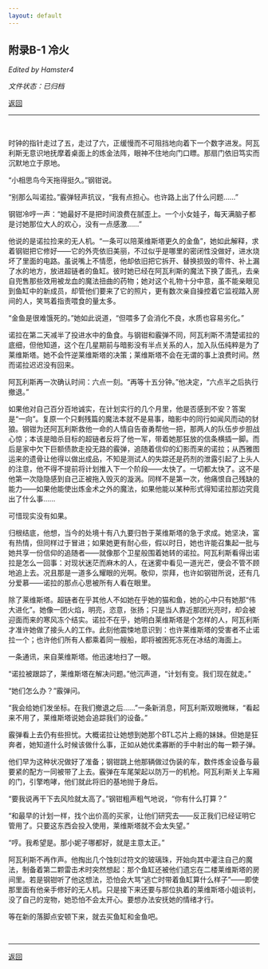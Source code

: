 ```yaml
---
layout: default
---
```


## 附录B-1 冷火

_Edited by Hamster4_

_文件状态：已归档_

[返回](../)

* * *

<br />

时钟的指针走过了五，走过了六，正缓慢而不可阻挡地向着下一个数字进发。阿瓦利斯无意识地抚摩着桌面上的炼金法阵，眼神不住地向门口瞟。那扇门依旧笃实而沉默地立于原地。

“小相思鸟今天拖得挺久。”钢钳说。

“别那么叫诺拉。”霰弹轻声抗议，“我有点担心。也许路上出了什么问题……”

钢钳冷哼一声：“她最好不是把时间浪费在腻歪上。一个小女娃子，每天满脑子都是讨她那位大人的欢心，没有一点感激……”

他说的是诺拉捡来的无人机。“一条可以陪莱维斯塔更久的金鱼”，她如此解释，求着钢钳把它修好——它的外壳依旧美丽，不过似乎是哪里的密闭性没做好，进水烧坏了里面的电路。虽说嘴上不情愿，他却依旧把它拆开、替换损毁的零件、补上漏了水的地方，放进超链者的鱼缸。彼时她已经在阿瓦利斯的魔法下换了面孔，去亲自兜售那些效用被龙血的魔法扭曲的药物；她对这个礼物十分中意，虽不能亲眼见到鱼缸中的新成员，却管他们要来了它的照片，更有数次亲自操控着它监视踏入房间的人，笑骂着指责喂食的量太多。

“金鱼是很难饿死的。”她如此说道，“但喂多了会消化不良，水质也容易劣化。”

诺拉在第二天减半了投进水中的鱼食。与钢钳和霰弹不同，阿瓦利斯不清楚诺拉的底细，但他知道，这个在几星期前与暗影没有半点关系的人，加入队伍纯粹是为了莱维斯塔。她不会忤逆莱维斯塔的决策；莱维斯塔不会在无谓的事上浪费时间。然而诺拉迟迟没有回来。

阿瓦利斯再一次确认时间：六点一刻。“再等十五分钟。”他决定，“六点半之后执行撤退。”

如果他对自己百分百地诚实，在计划实行的几个月里，他是否感到不安？答案是“一向”。复原一个只剩残篇的魔法本就不是易事，暗影中的同行如闻风而动的豺狼。钢钳为还阿瓦利斯救他一命的人情自告奋勇帮他一把，那两人的队伍步步胆战心惊；本该是暗杀目标的超链者反将了他一军，带着她那狂放的信条横插一脚。而后是家中欠下巨额债款走投无路的霰弹，追随着信仰的幻影而来的诺拉；从西雅图运来的遗骨让他得以做出成品，不知是测试人的失踪还是药剂的泄露引起了上头人的注意，他不得不提前将计划推入下一个阶段——太快了。一切都太快了。这不是他第一次隐隐感到自己正被拖入毁灭的漩涡。同样不是第一次，他痛恨自己残缺的能力——如果他能使出炼金术之外的魔法，如果他能以某种形式得知诺拉那边究竟出了什么事……

可惜现实没有如果。

归根结底，他想，当今的处境十有八九要归咎于莱维斯塔的急于求成。她坚决，富有热情，但同样过于冒进；如果她更有耐心些，假以时日，她也许能召集起一批与她共享一份信仰的追随者——就像那个卫星般围着她转的诺拉。阿瓦利斯看得出诺拉是怎么一回事：对现状迷茫而麻木的人，在迷雾中看见一道光芒，便会不管不顾地追上去。况且那是一道多么耀眼的光啊。敬仰，崇拜，也许如钢钳所说，还有几分爱慕——诺拉的那点心思被所有人看在眼里。

除了莱维斯塔。超链者在乎其他人不如她在乎她的猫和鱼，她的心中只有她那“伟大进化”。她像一团火焰，明亮，恣意，张扬；只是当人靠近那团光亮时，却会被迎面而来的寒风冻个结实。诺拉不在乎，她明白莱维斯塔是个怎样的人，阿瓦利斯才准许她做了接头人的工作。此刻他震悚地意识到：也许莱维斯塔的受害者不止诺拉一个；也许他们所有人都乘着同一艘船，即将被困死冻死在冰结的海面上。

一条通讯，来自莱维斯塔。他迅速地扫了一眼。

“诺拉被跟踪了，莱维斯塔在解决问题。”他沉声道，“计划有变。我们现在就走。”

“她们怎么办？”霰弹问。

“我会给她们发坐标。在我们撤退之后……”一条新消息，阿瓦利斯双眼微眯，“看起来不用了，莱维斯塔说她会追踪我们的设备。”

霰弹看上去仍有些担忧。大概诺拉让她想到她那个BTL芯片上瘾的妹妹。但她是狂奔者，她知道什么时候该做什么事，正如从她优柔寡断的手中射出的每一颗子弹。

他们早为这种状况做好了准备；钢钳跳上他那辆做过伪装的车，数件炼金设备与最要紧的配方一同被带了上去。霰弹在车尾架起以防万一的机枪。阿瓦利斯关上车厢的门，引擎咆哮，他们就此将旧的基地抛于身后。

“要我说再干下去风险就太高了。”钢钳粗声粗气地说，“你有什么打算？”

“和最早的计划一样，找个出价高的买家，让他们研究去——反正我们已经证明它管用了。只要这东西会投入使用，莱维斯塔就不会太失望。”

“哼。我希望是。那小妮子哪都好，就是主意太正。”

阿瓦利斯不再作声。他掏出几个蚀刻过符文的玻璃珠，开始向其中灌注自己的魔法，制备着第二颗雷击术时突然想起：那个鱼缸还被他们遗忘在二楼莱维斯塔的房间里。若是钢钳听了他这想法，恐怕会大骂“逃亡时带着鱼缸算什么样子”——即使那里面有他亲手修好的无人机。只是接下来还要与那位执着的莱维斯塔小姐谈判，没了自己的宠物，她恐怕不会太开心。要想办法安抚她的情绪才行。

等在新的落脚点安顿下来，就去买鱼缸和金鱼吧。

<br />

* * *

[返回](../)
